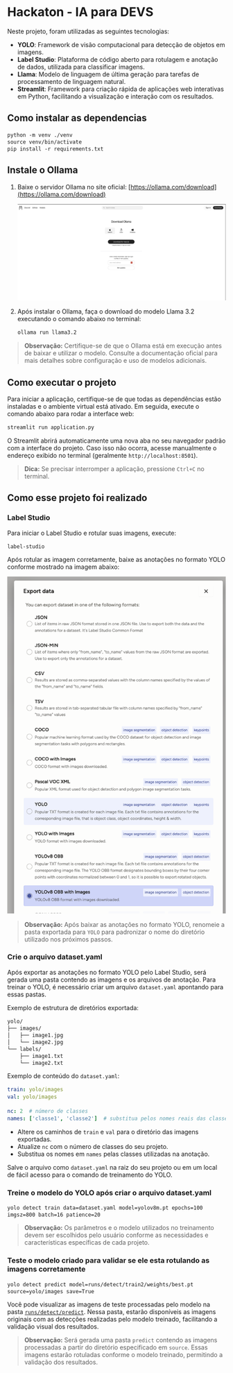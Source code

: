 # Hackaton - IA para DEVS

Neste projeto, foram utilizadas as seguintes tecnologias:

- **YOLO**: Framework de visão computacional para detecção de objetos em imagens.
- **Label Studio**: Plataforma de código aberto para rotulagem e anotação de dados, utilizada para classificar imagens.
- **Llama**: Modelo de linguagem de última geração para tarefas de processamento de linguagem natural.
- **Streamlit**: Framework para criação rápida de aplicações web interativas em Python, facilitando a visualização e interação com os resultados.


## Como instalar as dependencias
```
python -m venv ./venv
source venv/bin/activate
pip install -r requirements.txt
```

## Instale o Ollama
1. Baixe o servidor Ollama no site oficial: [https://ollama.com/download](https://ollama.com/download)

    ![Exemplo da página de download do Ollama](docs/Ollama-download.png)

2. Após instalar o Ollama, faça o download do modelo Llama 3.2 executando o comando abaixo no terminal:

    ```bash
    ollama run llama3.2
    ```

> **Observação:** Certifique-se de que o Ollama está em execução antes de baixar e utilizar o modelo. Consulte a documentação oficial para mais detalhes sobre configuração e uso de modelos adicionais.

## Como executar o projeto

Para iniciar a aplicação, certifique-se de que todas as dependências estão instaladas e o ambiente virtual está ativado. Em seguida, execute o comando abaixo para rodar a interface web:

```bash
streamlit run application.py
```

O Streamlit abrirá automaticamente uma nova aba no seu navegador padrão com a interface do projeto. Caso isso não ocorra, acesse manualmente o endereço exibido no terminal (geralmente `http://localhost:8501`).

> **Dica:** Se precisar interromper a aplicação, pressione `Ctrl+C` no terminal.

## Como esse projeto foi realizado

### Label Studio

Para iniciar o Label Studio e rotular suas imagens, execute:

```bash
label-studio
```

Após rotular as imagem corretamente, baixe as anotações no formato YOLO conforme mostrado na imagem abaixo:

![Como baixar anotações no formato YOLO](docs/label-studio-download.png)

> **Observação:** Após baixar as anotações no formato YOLO, renomeie a pasta exportada para `YOLO` para padronizar o nome do diretório utilizado nos próximos passos.

### Crie o arquivo dataset.yaml

Após exportar as anotações no formato YOLO pelo Label Studio, será gerada uma pasta contendo as imagens e os arquivos de anotação. Para treinar o YOLO, é necessário criar um arquivo `dataset.yaml` apontando para essas pastas.

Exemplo de estrutura de diretórios exportada:
```
yolo/
├── images/
│   ├── image1.jpg
│   └── image2.jpg
└── labels/
    ├── image1.txt
    └── image2.txt
```

Exemplo de conteúdo do `dataset.yaml`:
```yaml
train: yolo/images
val: yolo/images

nc: 2  # número de classes
names: ['classe1', 'classe2']  # substitua pelos nomes reais das classes
```

- Altere os caminhos de `train` e `val` para o diretório das imagens exportadas.
- Atualize `nc` com o número de classes do seu projeto.
- Substitua os nomes em `names` pelas classes utilizadas na anotação.

Salve o arquivo como `dataset.yaml` na raiz do seu projeto ou em um local de fácil acesso para o comando de treinamento do YOLO.


### Treine o modelo do YOLO após criar o arquivo dataset.yaml
```
yolo detect train data=dataset.yaml model=yolov8m.pt epochs=100 imgsz=800 batch=16 patience=20
```
> **Observação:** Os parâmetros e o modelo utilizados no treinamento devem ser escolhidos pelo usuário conforme as necessidades e características específicas de cada projeto.


### Teste o modelo criado para validar se ele esta rotulando as imagens corretamente
```
yolo detect predict model=runs/detect/train2/weights/best.pt source=yolo/images save=True
```

Você pode visualizar as imagens de teste processadas pelo modelo na pasta [`runs/detect/predict`](./runs/detect/predict). Nessa pasta, estarão disponíveis as imagens originais com as detecções realizadas pelo modelo treinado, facilitando a validação visual dos resultados.

> **Observação:** Será gerada uma pasta `predict` contendo as imagens processadas a partir do diretório especificado em `source`. Essas imagens estarão rotuladas conforme o modelo treinado, permitindo a validação dos resultados.

